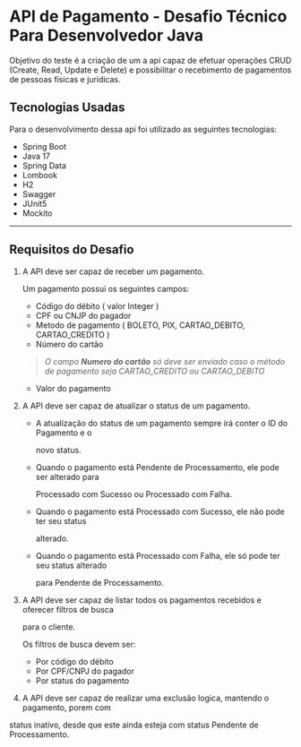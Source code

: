 # API de Pagamento - Desafio Técnico Para Desenvolvedor Java

Objetivo do teste é a criação de um a api capaz de efetuar operações CRUD (Create, Read, Update e Delete) e  possibilitar o recebimento de pagamentos de pessoas físicas e jurídicas.

## Tecnologias Usadas

Para o desenvolvimento dessa api foi utilizado as seguintes tecnologias:

- Spring Boot
- Java 17
- Spring Data
- Lombook
- H2
- Swagger
- JUnit5
- Mockito

---

## Requisitos do Desafio

1. A API deve ser capaz de receber um pagamento.

   Um pagamento possui os seguintes campos:

   - Código do débito ( valor Integer )
   - CPF ou CNJP do pagador
   - Metodo de pagamento ( BOLETO, PIX, CARTAO_DEBITO, CARTAO_CREDITO )
   - Número do cartão

   > *O campo **Numero do cartão** só deve ser enviado caso o método de pagamento seja CARTAO_CREDITO ou CARTAO_DEBITO*

   - Valor do pagamento
2. A API deve ser capaz de atualizar o status de um pagamento.
   - A atualização do status de um pagamento sempre irá conter o ID do Pagamento e o

      novo status.

   - Quando o pagamento está Pendente de Processamento, ele pode ser alterado para

      Processado com Sucesso ou Processado com Falha.

   - Quando o pagamento está Processado com Sucesso, ele não pode ter seu status

      alterado.

   - Quando o pagamento está Processado com Falha, ele só pode ter seu status alterado

      para Pendente de Processamento.

3. A API deve ser capaz de listar todos os pagamentos recebidos e oferecer filtros de busca

   para o cliente.

   Os filtros de busca devem ser:

   - Por código do débito
   - Por CPF/CNPJ do pagador
   - Por status do pagamento
4. A API deve ser capaz de realizar uma exclusão logica, mantendo o pagamento, porem com

status inativo, desde que este ainda esteja com status Pendente de Processamento.

